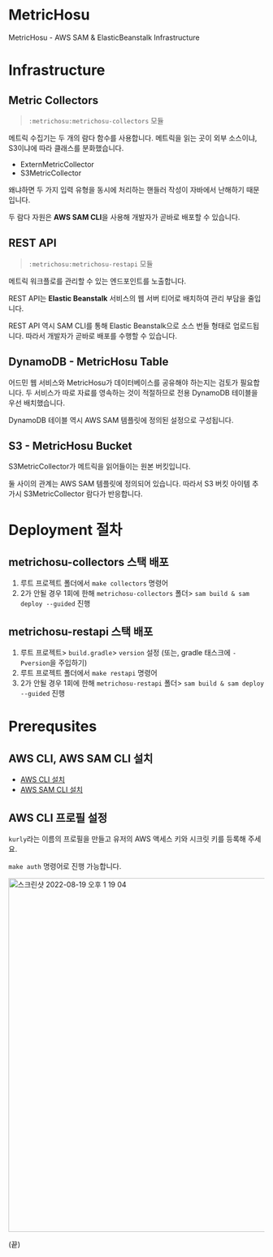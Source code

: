 # MetricHosu
MetricHosu - AWS SAM &amp; ElasticBeanstalk Infrastructure

# Infrastructure

## Metric Collectors
> `:metrichosu:metrichosu-collectors` 모듈

메트릭 수집기는 두 개의 람다 함수를 사용합니다. 메트릭을 읽는 곳이 외부 소스이냐, S3이냐에 따라 클래스를 분화했습니다.
- ExternMetricCollector
- S3MetricCollector

왜냐하면 두 가지 입력 유형을 동시에 처리하는 핸들러 작성이 자바에서 난해하기 때문입니다.

두 람다 자원은 **AWS SAM CLI**을 사용해 개발자가 곧바로 배포할 수 있습니다.

## REST API
> `:metrichosu:metrichosu-restapi` 모듈

메트릭 워크플로를 관리할 수 있는 엔드포인트를 노출합니다. 

REST API는 **Elastic Beanstalk** 서비스의 웹 서버 티어로 배치하여 관리 부담을 줄입니다.

REST API 역시 SAM CLI를 통해 Elastic Beanstalk으로 소스 번들 형태로 업로드됩니다.
따라서 개발자가 곧바로 배포를 수행할 수 있습니다.

## DynamoDB - MetricHosu Table

어드민 웹 서비스와 MetricHosu가 데이터베이스를 공유해야 하는지는 검토가 필요합니다.
두 서비스가 따로 자료를 영속하는 것이 적절하므로 전용 DynamoDB 테이블을 우선 배치했습니다.

DynamoDB 테이블 역시 AWS SAM 템플릿에 정의된 설정으로 구성됩니다.

## S3 - MetricHosu Bucket

S3MetricCollector가 메트릭을 읽어들이는 원본 버킷입니다. 

둘 사이의 관계는 AWS SAM 템플릿에 정의되어 있습니다.
따라서 S3 버킷 아이템 추가시 S3MetricCollector 람다가 반응합니다.

# Deployment 절차

## metrichosu-collectors 스택 배포
1. 루트 프로젝트 폴더에서 `make collectors` 명령어
2. 2가 안될 경우 1회에 한해 `metrichosu-collectors` 폴더> `sam build & sam deploy --guided` 진행

## metrichosu-restapi 스택 배포
1. 루트 프로젝트> `build.gradle`> `version` 설정 (또는, gradle 태스크에 `-Pversion`을 주입하기)
2. 루트 프로젝트 폴더에서 `make restapi` 명령어
3. 2가 안될 경우 1회에 한해 `metrichosu-restapi` 폴더> `sam build & sam deploy --guided` 진행

# Prerequsites

## AWS CLI, AWS SAM CLI 설치
- [AWS CLI 설치](https://docs.aws.amazon.com/cli/latest/userguide/getting-started-install.html)
- [AWS SAM CLI 설치](https://docs.aws.amazon.com/serverless-application-model/latest/developerguide/serverless-sam-cli-install.html)

## AWS CLI 프로필 설정
`kurly`라는 이름의 프로필을 만들고 유저의 AWS 액세스 키와 시크릿 키를 등록해 주세요.

`make auth` 명령어로 진행 가능합니다.

<img width="697" alt="스크린샷 2022-08-19 오후 1 19 04" src="https://user-images.githubusercontent.com/15683098/185542689-f9d0c6b2-344f-40bc-b463-6a552c70b70b.png">

(끝)